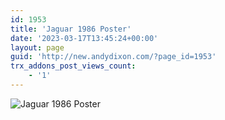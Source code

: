 ```yaml
---
id: 1953
title: 'Jaguar 1986 Poster'
date: '2023-03-17T13:45:24+00:00'
layout: page
guid: 'http://new.andydixon.com/?page_id=1953'
trx_addons_post_views_count:
    - '1'
---
```


![Jaguar 1986 Poster](https://i0.wp.com/assets.g8x2.ldn.idrivee2-23.com/posters/Jaguar%201986%20Poster%2001.jpg?w=1200&ssl=1 "Jaguar 1986 Poster")